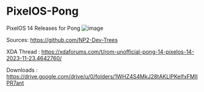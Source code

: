 # PixelOS-Pong
PixelOS 14 Releases for Pong
![image](https://github.com/DylanAkp/PixelOS-Pong/assets/59843812/89234c72-23cb-4f2c-84fc-747b320b5921)

Sources: https://github.com/NP2-Dev-Trees

XDA Thread : https://xdaforums.com/t/rom-unofficial-pong-14-pixelos-14-2023-11-23.4642760/

Downloads : https://drive.google.com/drive/u/0/folders/1WHZ4S4MkJ28tAKLlPKeIfxFMIIPR7ant
